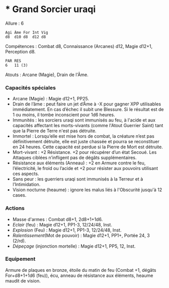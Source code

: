 # * Grand Sorcier uraqi

Allure : 6

	Agi	Âme	For	Int	Vig
	d8	d10	d8	d12	d8

Compétences : Combat d8, Connaissance (Arcanes) d12, Magie d12+1, Perception d8.

	PAR	RES
	6	11 (3)

Atouts : Arcane (Magie), Drain de l'Âme.

### Capacités spéciales
- Arcane (Magie) : Magie d12+1, PP25.
- Drain de l’âme : peut faire un jet d’Âme à -X pour gagner XPP utilisables immédiatement. En cas d’échec il subit une Blessure. Si le résultat est de 1 ou moins, il tombe inconscient pour 1d6 heures.
- Immunités : les sorciers uraqi sont immunisés au feu, à l'acide et aux capacités affectant les morts-vivants (comme l'Atout Guerrier Saint) tant que la Pierre de Terre n'est pas détruite.
- Immortel : Lorsqu’elle est mise hors de combat, la créature n’est pas définitivement détruite, elle est juste chassée et pourra se reconstituer en 24 heures. Cette capacité est perdue si la Pierre de Mort est détruite.
- Mort-vivant : +2 Résistance. +2 pour récupérer d’un état Secoué. Les Attaques ciblées n’infligent pas de dégâts supplémentaires.
- Résistance aux éléments (Anneau) : +2 en Armure contre le feu, l’électricité, le froid ou l’acide et +2 pour résister aux pouvoirs utilisant ces aspects.
- Sans peur : les guerriers uraqi sont immunisés à la Terreur et à l’Intimidation.
- Vision nocturne (heaume) : ignore les malus liés à l'Obscurité jusqu'à 12 cases.

### Actions
- Masse d'armes : Combat d8+1, 2d8+1+1d6.
- _Eclair_ (feu) : Magie d12+1, PP1-3, 12/24/48, Inst.
- _Explosion_ (Feu) : Magie d12+1, PP1-3, 12/24/48, Inst.
- _Ralentissement_(Mot de pouvoir) : Magie d12+1, PP1+, Portée 24, 3 (2/rd).
- _Dépeçage_ (injonction mortelle) : Magie d12+1, PP5, 12, Inst.
 
### Equipement
Armure de plaques en bronze, étoile du matin de feu (Combat +1, dégâts For+d8+1+1d6 (feu)), écu, anneau de résistance aux éléments, heaume maudit de vision.
